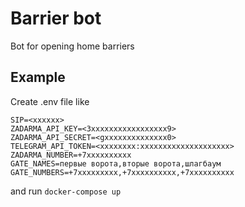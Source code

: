 # Barrier bot
Bot for opening home barriers

## Example
Create .env file like
```
SIP=<xxxxxx>
ZADARMA_API_KEY=<3xxxxxxxxxxxxxxxxx9>
ZADARMA_API_SECRET=<gxxxxxxxxxxxxxx0>
TELEGRAM_API_TOKEN=<xxxxxxxx:xxxxxxxxxxxxxxxxxxxx>
ZADARMA_NUMBER=+7xxxxxxxxxx
GATE_NAMES=первые ворота,вторые ворота,шлагбаум
GATE_NUMBERS=+7xxxxxxxxx,+7xxxxxxxxxx,+7xxxxxxxxxx
```

and run `docker-compose up`
